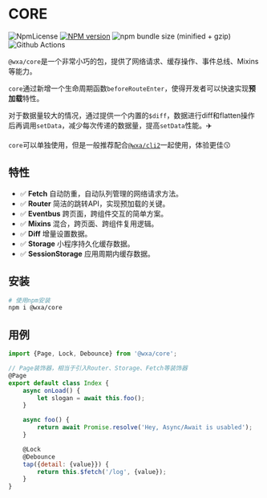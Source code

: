 # CORE

![NpmLicense](https://img.shields.io/npm/l/@wxa/core.svg?color=brightGreen&style=flat-square&label=License)
[![NPM version](https://img.shields.io/npm/v/@wxa/core.svg?label=NPM&color=brightGreen&style=flat-square&logo=npm)](https://www.npmjs.com/package/@wxa/core)
![npm bundle size (minified + gzip)](https://img.shields.io/bundlephobia/minzip/@wxa/core/latest.svg?style=flat-square)
![Github Actions](https://github.com/WeBankFinTech/wxa/workflows/Jest%20&%20Codecov/badge.svg?branch=master&style=flat-square)


`@wxa/core`是一个非常小巧的包，提供了网络请求、缓存操作、事件总线、Mixins等能力。

`core`通过新增一个生命周期函数`beforeRouteEnter`，使得开发者可以快速实现**预加载**特性。

对于数据量较大的情况，通过提供一个内置的`$diff`，数据进行diff和flatten操作后再调用`setData`，减少每次传递的数据量，提高`setData`性能。:airplane:

`core`可以单独使用，但是一般推荐配合[`@wxa/cli2`](../cli/)一起使用，体验更佳:kissing:

## 特性
- :white_check_mark:  **Fetch** 自动防重，自动队列管理的网络请求方法。
- :white_check_mark:  **Router** 简洁的跳转API，实现预加载的关键。
- :white_check_mark:  **Eventbus** 跨页面，跨组件交互的简单方案。
- :white_check_mark:  **Mixins** 混合，跨页面、跨组件复用逻辑。
- :white_check_mark:  **Diff** 增量设置数据。
- :white_check_mark:  **Storage** 小程序持久化缓存数据。
- :white_check_mark:  **SessionStorage** 应用周期内缓存数据。

## 安装
```bash
# 使用npm安装
npm i @wxa/core
```

## 用例
``` js
import {Page, Lock, Debounce} from '@wxa/core';

// Page装饰器，相当于引入Router、Storage、Fetch等装饰器
@Page
export default class Index {
    async onLoad() {
        let slogan = await this.foo();
    }

    async foo() {
        return await Promise.resolve('Hey, Async/Await is usabled');
    }

    @Lock
    @Debounce 
    tap({detail: {value}}) {
        return this.$fetch('/log', {value});
    }
}
```